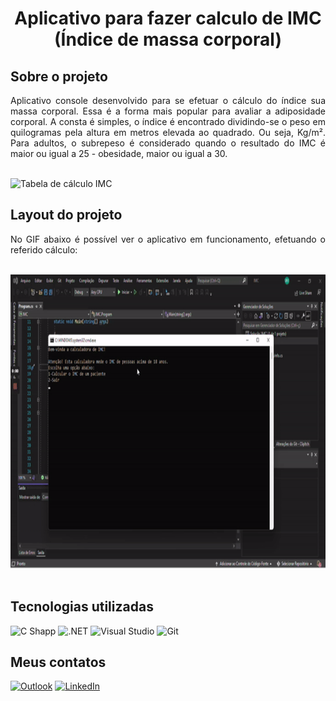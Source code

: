 <div align="center">
  <h1>Aplicativo para fazer calculo de IMC (Índice de massa corporal)</h1>
  </div>
  
## Sobre o projeto
<p align="justify">
  Aplicativo console desenvolvido para se efetuar o cálculo do índice sua massa corporal. Essa é a forma mais popular para avaliar a adiposidade corporal. A consta é simples, o índice é encontrado dividindo-se o peso em quilogramas pela altura em metros elevada ao quadrado. Ou seja, Kg/m². Para adultos, o subrepeso é considerado quando o resultado do IMC é maior ou igual a 25 - obesidade, maior ou igual a 30. </p> &ensp;
  
  <div align="justify">
  <img width="1300" src="https://github.com/WelbertJr/Projetos-C-Sharp/blob/main/Imagens/Tabela%20de%20c%C3%A1lculo%20IMC.png" alt="Tabela de cálculo IMC">
   &ensp; 
  </div>
  
 ## Layout do projeto 
 <p align="justify">
 No GIF abaixo é possível ver o aplicativo em funcionamento, efetuando o referido cálculo:
  </p> &ensp;
  
<div align="center">
  <img width="600" height="470" src="https://github.com/WelbertJr/Projetos-C-Sharp/blob/main/Imagens/IMC.gif">
  </div><br/>
  
  ## Tecnologias utilizadas
<img alt="C Shapp" src="https://img.shields.io/badge/C%23-239120?style=for-the-badge&logo=c-sharp&logoColor=white"/> <img alt=".NET" src="https://img.shields.io/badge/.NET-512BD4?style=for-the-badge&logo=dotnet&logoColor=white"/> <img alt="Visual Studio" src="https://img.shields.io/badge/Visual%20Studio-5C2D91.svg?style=for-the-badge&logo=visual-studio&logoColor=white"/> <img alt="Git" src="https://img.shields.io/badge/git-%23F05033.svg?style=for-the-badge&logo=git&logoColor=white"/>

## Meus contatos
<a href="mailto:welbertjunior@live.com"><img alt="Outlook" src="https://img.shields.io/badge/Microsoft_Outlook-0078D4?style=for-the-badge&logo=microsoft-outlook&logoColor=white" /></a> <a href="https://www.linkedin.com/in/welbert-junior-2458b4167/"><img alt="LinkedIn" src="https://img.shields.io/badge/linkedin-%230077B5.svg?style=for-the-badge&logo=linkedin&logoColor=white"/></a>



